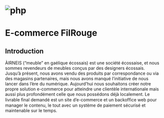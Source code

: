 # ![php](https://img.shields.io/badge/Php-8993BE?style=for-the-badge&logo=php&logoColor=white) 
# E-commerce FilRouge

## Introduction
ÀIRNEIS (“meuble” en gaélique écossais) est une société écossaise, et nous sommes revendeurs de meubles conçus par des designers écossais.
Jusqu’à présent, nous avons vendu des produits par correspondance ou via des magasins partenaires, mais nous avons manqué l’initiative de nous lancer dans l’ère du numérique.
Aujourd’hui nous souhaitons créer notre propre solution e-commerce pour atteindre une clientèle internationale mais aussi plus profondément celle que nous possédons déjà localement.
Le livrable ﬁnal demandé est un site d’e-commerce et un backofﬁce web pour manager le contenu, le tout avec un système de paiement sécurisé et maintenable sur le temps.
